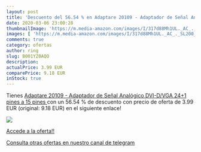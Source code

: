 ```yaml
---
layout: post
title: 'Descuento del 56.54 % en Adaptare 20109 - Adaptador de Señal Anal'
date: 2020-03-06 23:00:28
thumbnailImage: 'https://m.media-amazon.com/images/I/317d88Mh1UL._AC_._SL200_.jpg'
images: [ 'https://m.media-amazon.com/images/I/317d88Mh1UL._AC_._SL200_.jpg' ]
comments: true
category: ofertas
author: ring
slug: B001YZ0AQO
description:
actualPrice: 3.99 EUR
comparePrice: 9.18 EUR
inStock: true
---
```


Tienes [Adaptare 20109 - Adaptador de Señal Analógico  DVI-D/VGA  24+1 pines a 15 pines ](https://www.amazon.com/dp/B001YZ0AQO/?tag=redken08-20) con un 56.54 % de descuento con precio de oferta de 3.99 EUR (original: 9.18 EUR) en el siguiente enlace!

[![](https://m.media-amazon.com/images/I/317d88Mh1UL._AC_._SL200_.jpg)](https://www.amazon.com/dp/B001YZ0AQO/?tag=redken08-20)

[Accede a la oferta!!](https://www.amazon.com/dp/B001YZ0AQO/?tag=redken08-20)

[Consulta otras ofertas en nuestro canal de telegram](https://t.me/s/ofertas25)
